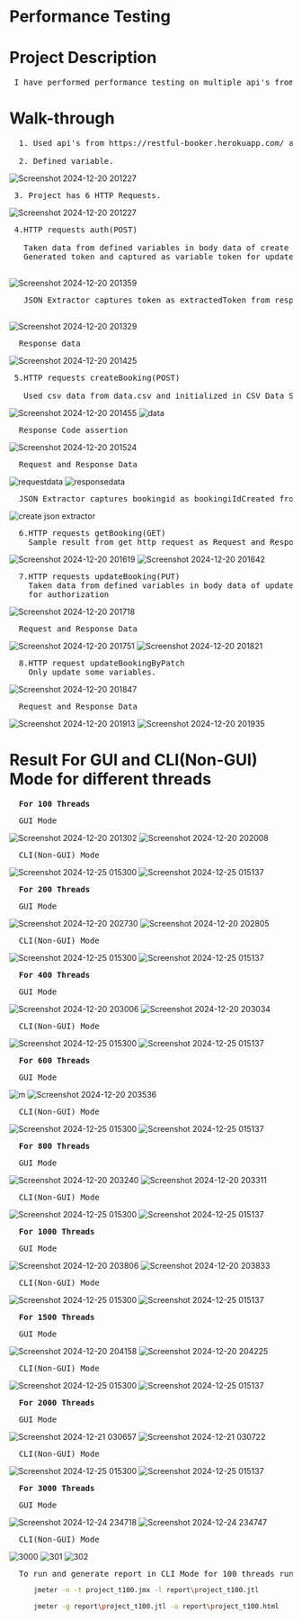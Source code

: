 # Performance Testing

# Project Description
<pre>
 I have performed performance testing on multiple api's from restful-booker.herokuapp.com with 100,200,400,600,800,1000,1500,2000,2500 and 3000 threads by applying api chaining and also using data from csv file.
</pre>
 
# Walk-through
<pre>
  1. Used api's from https://restful-booker.herokuapp.com/ and information about api's is in API Testing.pdf file.<br/>
  2. Defined variable.
</pre>


 ![Screenshot 2024-12-20 201227](https://github.com/user-attachments/assets/2ad209c8-8db3-45aa-a10e-1a524a7c7041)
<pre>
 3. Project has 6 HTTP Requests.
</pre>
 ![Screenshot 2024-12-20 201227](https://github.com/user-attachments/assets/9f738d6e-8632-498c-8dc0-3eac3a21bc51)

 <pre>
 4.HTTP requests auth(POST)<br/>
   Taken data from defined variables in body data of create http request.
   Generated token and captured as variable token for update HTTP requests.
 </pre>
 
 ![Screenshot 2024-12-20 201359](https://github.com/user-attachments/assets/ced80fe8-b5d2-4318-ad55-8bb627df1b92)
 <pre>
   JSON Extractor captures token as extractedToken from response
 </pre>
 
![Screenshot 2024-12-20 201329](https://github.com/user-attachments/assets/e20af9c6-0634-4b7a-8361-73660bd03cc6)
<pre>
  Response data
</pre>
![Screenshot 2024-12-20 201425](https://github.com/user-attachments/assets/87d089a0-da6e-4582-b183-18844dd8c7f0)
<pre>
 5.HTTP requests createBooking(POST)<br/>
   Used csv data from data.csv and initialized in CSV Data Set Config file.
</pre>
![Screenshot 2024-12-20 201455](https://github.com/user-attachments/assets/ab755ee3-7b52-4255-b834-9ffadc5a2592)
![data](https://github.com/user-attachments/assets/dc8b4fb1-6634-4e2b-bf28-57298f4a47aa)
<pre>
  Response Code assertion
</pre>
![Screenshot 2024-12-20 201524](https://github.com/user-attachments/assets/5c9819c8-dd53-483e-a2f8-ffbc97c53ef1)
<pre>
  Request and Response Data
</pre>
![requestdata](https://github.com/user-attachments/assets/1b32db72-f5a2-4c57-80e2-a51dd1da58d1)
![responsedata](https://github.com/user-attachments/assets/9824dfda-2fa0-4c82-a8ad-be91959135ac)
<pre>
  JSON Extractor captures bookingid as bookingiIdCreated from response for further operations.
</pre>
![create json extractor](https://github.com/user-attachments/assets/33ab7162-01ac-47fa-a0f5-988c0b67cbb3)

<pre>
  6.HTTP requests getBooking(GET)
    Sample result from get http request as Request and Response Data
</pre>
![Screenshot 2024-12-20 201619](https://github.com/user-attachments/assets/9ca25f38-8e10-4101-a19b-5f129a3bbcd4)
![Screenshot 2024-12-20 201642](https://github.com/user-attachments/assets/a0b8e5a8-192e-4d45-936d-58f7e52e2b6d)

<pre>
  7.HTTP requests updateBooking(PUT)
    Taken data from defined variables in body data of updateBooking http request and used token value
    for authorization
</pre>
![Screenshot 2024-12-20 201718](https://github.com/user-attachments/assets/f2f39148-64b5-4efa-99de-b8ccc594e742)
<pre>
  Request and Response Data
</pre>
![Screenshot 2024-12-20 201751](https://github.com/user-attachments/assets/dd8adadf-de54-4e83-91d0-b6e03a3a0d25)
![Screenshot 2024-12-20 201821](https://github.com/user-attachments/assets/557fb2da-b5b4-4d8f-aba1-0247941c0408)

<pre>
  8.HTTP request updateBookingByPatch
    Only update some variables.
</pre>

![Screenshot 2024-12-20 201847](https://github.com/user-attachments/assets/cc6e6f0a-caf0-4978-afb4-4ae117eff04d)
<pre>
  Request and Response Data
</pre>
![Screenshot 2024-12-20 201913](https://github.com/user-attachments/assets/81e21b38-2dd5-488b-b3f0-467d09d409f9)
![Screenshot 2024-12-20 201935](https://github.com/user-attachments/assets/03787967-b3ea-41ea-9e00-abae4850c22c)

# Result For GUI and CLI(Non-GUI) Mode for different threads
<pre>
  <b>For 100 Threads</b>
</pre>
<pre>
  GUI Mode
</pre>
![Screenshot 2024-12-20 201302](https://github.com/user-attachments/assets/66c43c81-a32e-4601-b4d2-90b054a609ed)
![Screenshot 2024-12-20 202008](https://github.com/user-attachments/assets/31ff66a0-db5d-4b3f-b331-f0c976e38819)
<pre>
  CLI(Non-GUI) Mode
</pre>
![Screenshot 2024-12-25 015300](https://github.com/user-attachments/assets/2342fb99-0172-4a41-a960-44d67565f758)
![Screenshot 2024-12-25 015137](https://github.com/user-attachments/assets/eee70f53-6fb6-4d32-9d8e-e13367e5612e)

<pre>
  <b>For 200 Threads</b>
</pre>
<pre>
  GUI Mode
</pre>
![Screenshot 2024-12-20 202730](https://github.com/user-attachments/assets/bf31b892-b2cf-4627-9462-3c3350d7f1ff)
![Screenshot 2024-12-20 202805](https://github.com/user-attachments/assets/daa2394d-1d3c-43c2-8913-6adc6e3f84a9)

<pre>
  CLI(Non-GUI) Mode
</pre>
![Screenshot 2024-12-25 015300](https://github.com/user-attachments/assets/2342fb99-0172-4a41-a960-44d67565f758)
![Screenshot 2024-12-25 015137](https://github.com/user-attachments/assets/eee70f53-6fb6-4d32-9d8e-e13367e5612e)

<pre>
  <b>For 400 Threads</b>
</pre>
<pre>
  GUI Mode
</pre>
![Screenshot 2024-12-20 203006](https://github.com/user-attachments/assets/0eb0cf8b-71d0-44e6-b828-522cf64ce6d7)
![Screenshot 2024-12-20 203034](https://github.com/user-attachments/assets/f2b7fdcb-1c9f-41a7-ad55-c44f9b0d2aee)

<pre>
  CLI(Non-GUI) Mode
</pre>
![Screenshot 2024-12-25 015300](https://github.com/user-attachments/assets/2342fb99-0172-4a41-a960-44d67565f758)
![Screenshot 2024-12-25 015137](https://github.com/user-attachments/assets/eee70f53-6fb6-4d32-9d8e-e13367e5612e)

<pre>
  <b>For 600 Threads</b>
</pre>
<pre>
  GUI Mode
</pre>
![m](https://github.com/user-attachments/assets/454a16e3-1b92-450e-a316-a77b5a71f3a0)
![Screenshot 2024-12-20 203536](https://github.com/user-attachments/assets/18a81bbb-4e7c-40ef-9eae-9e37edbe474e)

<pre>
  CLI(Non-GUI) Mode
</pre>
![Screenshot 2024-12-25 015300](https://github.com/user-attachments/assets/2342fb99-0172-4a41-a960-44d67565f758)
![Screenshot 2024-12-25 015137](https://github.com/user-attachments/assets/eee70f53-6fb6-4d32-9d8e-e13367e5612e)

<pre>
  <b>For 800 Threads</b>
</pre>
<pre>
  GUI Mode
</pre>
![Screenshot 2024-12-20 203240](https://github.com/user-attachments/assets/0d2acb99-aa1b-4e5d-9659-5cdbfce33e7c)
![Screenshot 2024-12-20 203311](https://github.com/user-attachments/assets/e105efc0-0e32-43b2-867c-cd1dbae9f715)

<pre>
  CLI(Non-GUI) Mode
</pre>
![Screenshot 2024-12-25 015300](https://github.com/user-attachments/assets/2342fb99-0172-4a41-a960-44d67565f758)
![Screenshot 2024-12-25 015137](https://github.com/user-attachments/assets/eee70f53-6fb6-4d32-9d8e-e13367e5612e)

<pre>
  <b>For 1000 Threads</b>
</pre>
<pre>
  GUI Mode
</pre>
![Screenshot 2024-12-20 203806](https://github.com/user-attachments/assets/2c9c2abd-28c4-4c20-aab9-aaf9d28cf04d)
![Screenshot 2024-12-20 203833](https://github.com/user-attachments/assets/7d04083a-6fdf-499c-bbd5-87b90b422c12)
<pre>
  CLI(Non-GUI) Mode
</pre>
![Screenshot 2024-12-25 015300](https://github.com/user-attachments/assets/2342fb99-0172-4a41-a960-44d67565f758)
![Screenshot 2024-12-25 015137](https://github.com/user-attachments/assets/eee70f53-6fb6-4d32-9d8e-e13367e5612e)

<pre>
  <b>For 1500 Threads</b>
</pre>
<pre>
  GUI Mode
</pre>
![Screenshot 2024-12-20 204158](https://github.com/user-attachments/assets/81e71930-3079-4b13-8b18-fd02a550dc7c)
![Screenshot 2024-12-20 204225](https://github.com/user-attachments/assets/49bede5f-eb6c-442c-a432-d0d539fee5c8)
<pre>
  CLI(Non-GUI) Mode
</pre>
![Screenshot 2024-12-25 015300](https://github.com/user-attachments/assets/2342fb99-0172-4a41-a960-44d67565f758)
![Screenshot 2024-12-25 015137](https://github.com/user-attachments/assets/eee70f53-6fb6-4d32-9d8e-e13367e5612e)


<pre>
  <b>For 2000 Threads</b>
</pre>
<pre>
  GUI Mode
</pre>
![Screenshot 2024-12-21 030657](https://github.com/user-attachments/assets/e5396d0d-1066-4552-aa71-62dde7f353b9)
![Screenshot 2024-12-21 030722](https://github.com/user-attachments/assets/c175165d-8f94-4060-bf2f-9567863d37c5)
<pre>
  CLI(Non-GUI) Mode
</pre>
![Screenshot 2024-12-25 015300](https://github.com/user-attachments/assets/2342fb99-0172-4a41-a960-44d67565f758)
![Screenshot 2024-12-25 015137](https://github.com/user-attachments/assets/eee7f53-6fb6-4d32-9d8e-e13367e5612e)

<pre>
  <b>For 3000 Threads</b>
</pre>
<pre>
  GUI Mode
</pre>
![Screenshot 2024-12-24 234718](https://github.com/user-attachments/assets/e5fb3c67-5d08-4764-9779-0d55d8066b71)
![Screenshot 2024-12-24 234747](https://github.com/user-attachments/assets/f6e40d42-024c-4e54-80f5-099e7f513801)
<pre>
  CLI(Non-GUI) Mode
</pre>
![3000](https://github.com/user-attachments/assets/ac0d9ed8-36f3-43c5-8ce6-6691ca92f355)
![301](https://github.com/user-attachments/assets/3996d4f0-5f0e-43f4-834c-8ea01f334cb0)
![302](https://github.com/user-attachments/assets/6786383b-caaf-4b89-b175-d2e113fba682)
<pre>
  To run and generate report in CLI Mode for 100 threads run following commands:
</pre>
```bash
      jmeter -n -t project_t100.jmx -l report\project_t100.jtl
```
```bash
      jmeter -g report\project_t100.jtl -o report\project_t100.html
```
